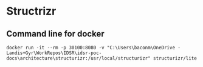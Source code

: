 # Structrizr

## Command line for docker

```shell
docker run -it --rm -p 30100:8080 -v "C:\Users\baconm\OneDrive - Landis+Gyr\WorkRepos\IDSR\idsr-poc-docs\architecture\structurizr:/usr/local/structurizr" structurizr/lite
```


